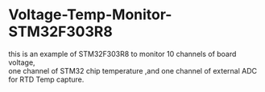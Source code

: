 # Voltage-Temp-Monitor-STM32F303R8  
this is an example of STM32F303R8 to monitor 10 channels of board voltage,  
one channel of STM32 chip temperature ,and one channel of external ADC for RTD Temp capture.
